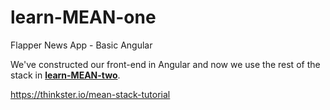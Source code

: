 # learn-MEAN-one

Flapper News App - Basic Angular

We've constructed our front-end in Angular and now we use the rest of the stack in **[learn-MEAN-two](https://github.com/joshbivens/learn-MEAN-two)**.

https://thinkster.io/mean-stack-tutorial
